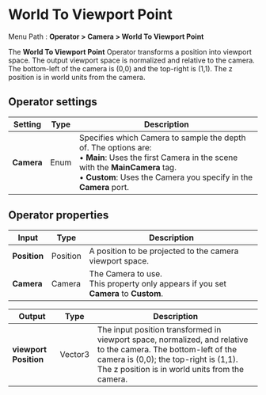 # World To Viewport Point

Menu Path : **Operator > Camera > World To Viewport Point**

The **World To Viewport Point** Operator transforms a position into viewport space. The output viewport space is normalized and relative to the camera. The bottom-left of the camera is (0,0) and the top-right is (1,1). The z position is in world units from the camera.

## Operator settings

| **Setting** | **Type** | **Description**                                              |
| ----------- | -------- | ------------------------------------------------------------ |
| **Camera**  | Enum     | Specifies which Camera to sample the depth of. The options are:<br/>&#8226; **Main**: Uses the first Camera in the scene with the **MainCamera** tag.<br/>&#8226; **Custom**: Uses the Camera you specify in the **Camera** port. |

## Operator properties

| **Input**    | **Type** | **Description**                                              |
| ------------ | -------- | ------------------------------------------------------------ |
| **Position** | Position | A position to be projected to the camera viewport space.     |
| **Camera**   | Camera   | The Camera to use.<br/>This property only appears if you set **Camera** to **Custom**. |

| **Output**               | **Type** | **Description**                                              |
| ------------------------ | -------- | ------------------------------------------------------------ |
| **viewport Position** | Vector3  | The input position transformed in viewport space, normalized, and relative to the camera. The bottom-left of the camera is (0,0); the top-right is (1,1). The z position is in world units from the camera. |

